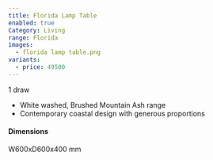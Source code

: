 ```yaml
---
title: Florida Lamp Table
enabled: true
Category: Living
range: Florida
images:
  - florida lamp table.png
variants:
  - price: 49500
---
```


1 draw

* White washed, Brushed Mountain Ash range
* Contemporary coastal design with generous proportions

#### Dimensions

W600xD600x400 mm
